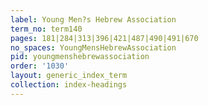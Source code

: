 ```yaml
---
label: Young Men?s Hebrew Association
term_no: term140
pages: 181|284|313|396|421|487|490|491|670
no_spaces: YoungMensHebrewAssociation
pid: youngmenshebrewassociation
order: '1030'
layout: generic_index_term
collection: index-headings
---
```

